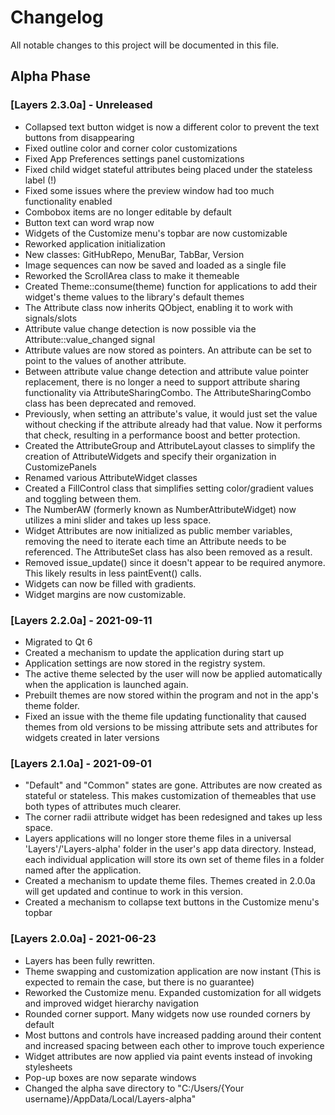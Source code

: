 # Changelog
All notable changes to this project will be documented in this file.

## Alpha Phase

### [Layers 2.3.0a] - Unreleased
- Collapsed text button widget is now a different color to prevent the text buttons from disappearing 
- Fixed outline color and corner color customizations
- Fixed App Preferences settings panel customizations
- Fixed child widget stateful attributes being placed under the stateless label (!)
- Fixed some issues where the preview window had too much functionality enabled
- Combobox items are no longer editable by default
- Button text can word wrap now
- Widgets of the Customize menu's topbar are now customizable
- Reworked application initialization
- New classes: GitHubRepo, MenuBar, TabBar, Version
- Image sequences can now be saved and loaded as a single file
- Reworked the ScrollArea class to make it themeable
- Created Theme::consume(theme) function for applications to add their widget's theme values to the library's default themes
- The Attribute class now inherits QObject, enabling it to work with signals/slots
- Attribute value change detection is now possible via the Attribute::value_changed signal
- Attribute values are now stored as pointers. An attribute can be set to point to the values of another attribute.
- Between attribute value change detection and attribute value pointer replacement, there is no longer a need to support attribute sharing functionality via AttributeSharingCombo. The AttributeSharingCombo class has been deprecated and removed.
- Previously, when setting an attribute's value, it would just set the value without checking if the attribute already had that value. Now it performs that check, resulting in a performance boost and better protection.
- Created the AttributeGroup and AttributeLayout classes to simplify the creation of AttributeWidgets and specify their organization in CustomizePanels
- Renamed various AttributeWidget classes
- Created a FillControl class that simplifies setting color/gradient values and toggling between them.
- The NumberAW (formerly known as NumberAttributeWidget) now utilizes a mini slider and takes up less space.
- Widget Attributes are now initialized as public member variables, removing the need to iterate each time an Attribute needs to be referenced. The AttributeSet class has also been removed as a result.
- Removed issue_update() since it doesn't appear to be required anymore. This likely results in less paintEvent() calls.
- Widgets can now be filled with gradients.
- Widget margins are now customizable.

### [Layers 2.2.0a] - 2021-09-11
- Migrated to Qt 6
- Created a mechanism to update the application during start up
- Application settings are now stored in the registry system.
- The active theme selected by the user will now be applied automatically when the application is launched again.
- Prebuilt themes are now stored within the program and not in the app's theme folder.
- Fixed an issue with the theme file updating functionality that caused themes from old versions to be missing attribute sets and attributes for widgets created in later versions

### [Layers 2.1.0a] - 2021-09-01
- "Default" and "Common" states are gone. Attributes are now created as stateful or stateless. This makes customization of themeables that use both types of attributes much clearer.
- The corner radii attribute widget has been redesigned and takes up less space.
- Layers applications will no longer store theme files in a universal 'Layers'/'Layers-alpha' folder in the user's app data directory. Instead, each individual application will store its own set of theme files in a folder named after the application.
- Created a mechanism to update theme files. Themes created in 2.0.0a will get updated and continue to work in this version.
- Created a mechanism to collapse text buttons in the Customize menu's topbar

### [Layers 2.0.0a] - 2021-06-23
- Layers has been fully rewritten.
- Theme swapping and customization application are now instant (This is expected to remain the case, but there is no guarantee)
- Reworked the Customize menu. Expanded customization for all widgets and improved widget hierarchy navigation
- Rounded corner support. Many widgets now use rounded corners by default
- Most buttons and controls have increased padding around their content and increased spacing between each other to improve touch experience
- Widget attributes are now applied via paint events instead of invoking stylesheets
- Pop-up boxes are now separate windows
- Changed the alpha save directory to "C:/Users/{Your username}/AppData/Local/Layers-alpha" 